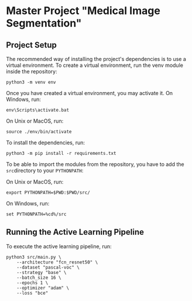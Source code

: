 # Master Project "Medical Image Segmentation"

## Project Setup

The recommended way of installing the project's dependencies is to use a virtual environment. To create a virtual environment, run the venv module inside the repository:

```
python3 -m venv env
```

Once you have created a virtual environment, you may activate it. On Windows, run:

```
env\Scripts\activate.bat
```

On Unix or MacOS, run:

```
source ./env/bin/activate
```

To install the dependencies, run:

```
python3 -m pip install -r requirements.txt
```

To be able to import the modules from the repository, you have to add the `src`directory to your `PYTHONPATH`:

On Unix or MacOS, run:

```
export PYTHONPATH=$PWD:$PWD/src/
```

On Windows, run:

```
set PYTHONPATH=%cd%/src
```

## Running the Active Learning Pipeline

To execute the active learning pipeline, run:

```
python3 src/main.py \
    --architecture "fcn_resnet50" \
    --dataset "pascal-voc" \
    --strategy "base" \
    --batch_size 16 \
    --epochs 1 \
    --optimizer "adam" \
    --loss "bce"
```